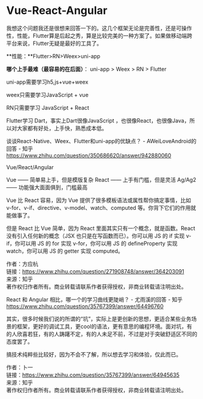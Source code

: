 # Vue-React-Angular


我想这个问题我还是很想来回答一下的。这几个框架无论是完善性，还是可操作性，性能，Flutter算是后起之秀，算是比较完美的一种方案了。如果做移动端跨平台来说，Flutter无疑是最好的工具了。

**性能：**Flutter>RN>Weex>uni-app

**哪个上手最难（最容易的在后面）**： uni-app > Weex > RN > Flutter

uni-app需要学习h5,js+vue+weex

weex只需要学习JavaScript + vue

RN只需要学习 JavaScript + React

Flutter学习 Dart，事实上Dart很像JavaScript ，也很像React，也很像Java，所以对大家都有好处，上手快，熟悉成本低。


谈谈React-Native、Weex、Flutter和uni-app的优缺点？ - AWeiLoveAndroid的回答 - 知乎 https://www.zhihu.com/question/350686620/answer/942880060







Vue/React/Angular



Vue —— 简单易上手，但是模版复杂
React —— 上手有门槛，但是灵活
Ag/Ag2 —— 功能强大面面俱到，门槛最高

Vue 比 React 容易，因为 Vue 提供了很多模板语法或属性帮你搞定事情，比如 v-for、v-if、directive、v-model、watch、computed 等。你背下它们的作用就能做事了。

但是 React 比 Vue 简单，因为 React 里面其实只有一个概念，就是函数。React 没有引入任何新的概念（JSX 也只是在写函数而已）。你可以用 JS 的 if 实现 v-if，你可以用 JS 的 for 实现 v-for，你可以用 JS 的 defineProperty 实现 watch，你可以用 JS 的 getter 实现 computed。

  
  
作者：方应杭  
链接：https://www.zhihu.com/question/271908748/answer/364203091  
来源：知乎  
著作权归作者所有。商业转载请联系作者获得授权，非商业转载请注明出处。







React 和 Angular 相比，哪一个的学习曲线更陡峭？ - 尤雨溪的回答 - 知乎 https://www.zhihu.com/question/35767399/answer/64496760

其实，很多时候我们说的所谓的“坑”，实际上是更创新的思想，更适合某些业务场景的框架，更好的调试工具，更cool的语法，更有意思的编程环境。面对坑，有的人欣喜若狂，有的人踌躇不定，有的人未足不前，不过是对于突破舒适区不同的态度罢了。

搞技术纯粹些比较好，因为不会不了解，所以想去学习和体验，仅此而已。

  
  
作者：卜一  
链接：https://www.zhihu.com/question/35767399/answer/64945635  
来源：知乎  
著作权归作者所有。商业转载请联系作者获得授权，非商业转载请注明出处。



























